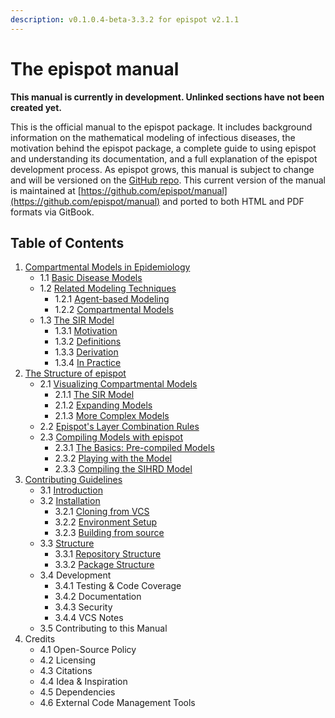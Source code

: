 ```yaml
---
description: v0.1.0.4-beta-3.3.2 for epispot v2.1.1
---
```


# The epispot manual

**This manual is currently in development. Unlinked sections have not been created yet.**

This is the official manual to the epispot package. It includes background information on the mathematical modeling of infectious diseases, the motivation behind the epispot package, a complete guide to using epispot and understanding its documentation, and a full explanation of the epispot development process. As epispot grows, this manual is subject to change and will be versioned on the [GitHub repo](https://github.com/epispot/manual/releases). This current version of the manual is maintained at [https://github.com/epispot/manual](https://github.com/epispot/manual) and ported to both HTML and PDF formats via GitBook.

## Table of Contents

1. [Compartmental Models in Epidemiology](ch1.md)
   * 1.1 [Basic Disease Models](ch1.md#1-1-basic-disease-models)
   * 1.2 [Related Modeling Techniques](ch1.md#1-2-related-modeling-techniques)
     * 1.2.1 [Agent-based Modeling](ch1.md#1-2-1-agent-based-modeling)
     * 1.2.2 [Compartmental Models](ch1.md#1-2-2-compartmental-models)
   * 1.3 [The SIR Model](ch1.md#1-3-the-sir-model)
     * 1.3.1 [Motivation](ch1.md#1-3-1-motivation)
     * 1.3.2 [Definitions](ch1.md#1-3-2-definitions)
     * 1.3.3 [Derivation](ch1.md#1-3-3-derivation)
     * 1.3.4 [In Practice](ch1.md#1-3-4-in-practice)
2. [The Structure of epispot](ch2.md)
   * 2.1 [Visualizing Compartmental Models](ch2.md#2-1-visualizing-compartmental-models)
     * 2.1.1 [The SIR Model](ch2.md#2-1-1-the-sir-model)
     * 2.1.2 [Expanding Models](ch2.md#2-1-2-expanding-models)
     * 2.1.3 [More Complex Models](ch2.md#2-1-3-more-complex-models)
   * 2.2 [Epispot's Layer Combination Rules](ch2.md#2-2-epispots-layer-combination-rules)
   * 2.3 [Compiling Models with epispot](ch2.md#2-3-compiling-models-with-epispot)
     * 2.3.1 [The Basics: Pre-compiled Models](ch2.md#2-3-1-the-basics-pre-compiled-models)
     * 2.3.2 [Playing with the Model](ch2.md#2-3-2-playing-with-the-model)
     * 2.3.3 [Compiling the SIHRD Model](ch2.md#2-3-3-compiling-the-sihrd-model)
3. [Contributing Guidelines](ch3.md)
   * 3.1 [Introduction](ch3.md#3-1-introduction)
   * 3.2 [Installation](ch3.md#3-2-installation)
     * 3.2.1 [Cloning from VCS](ch3.md#3-2-1-cloning-from-vcs)
     * 3.2.2 [Environment Setup](ch3.md#3-2-2-environment-setup)
     * 3.2.3 [Building from source](ch3.md#3-2-3-building-from-source)
   * 3.3 [Structure](ch3.md#3-3-structure)
     * 3.3.1 [Repository Structure](ch3.md#3-3-1-repository-structure)
     * 3.3.2 [Package Structure](ch3.md#3-3-2-package-structure)
   * 3.4 Development
     * 3.4.1 Testing & Code Coverage
     * 3.4.2 Documentation
     * 3.4.3 Security
     * 3.4.4 VCS Notes
   * 3.5 Contributing to this Manual
4. Credits
   * 4.1 Open-Source Policy
   * 4.2 Licensing
   * 4.3 Citations
   * 4.4 Idea & Inspiration
   * 4.5 Dependencies
   * 4.6 External Code Management Tools

